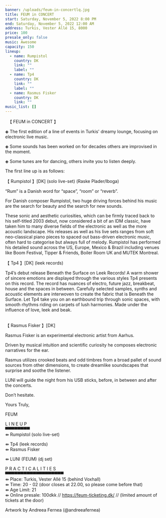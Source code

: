 ```yaml
---
banner: /uploads/feum-in-concertlq.jpg
title: FEUM in CONCERT
start: Saturday, November 5, 2022 8:00 PM
end: Saturday, November 5, 2022 12:00 AM
address: Turkis, Vester Allé 15, 8000
price: 100
presale_only: false
music: Awesome
capacity: 150
lineup:
  - name: Rumpistol
    country: DK
    link: ""
    label: ""
  - name: Tp4
    country: DK
    link: ""
    label: ""
  - name: Rasmus Fisker
    country: DK
    link: ""
music_list: []
---
```

  【 FEUM in CONCERT 】



◈ The first edition of a line of events in Turkis' dreamy lounge, focusing on electronic live music.

◈ Some sounds has been worked on for decades others are improvised in the moment.

◈ Some tunes are for dancing, others invite you to listen deeply.



The first line up is as follows: 



【 Rumpistol 】\[DK] (solo live-set) (Raske Plader/Iboga)

“Rum” is a Danish word for “space”, “room” or “reverb”.

For Danish composer Rumpistol, two huge driving forces behind his music are the search for beauty and the search for new sounds.

These sonic and aesthetic curiosities, which can be firmly traced back to his self-titled 2003 debut, now considered a bit of an IDM classic, have taken him to many diverse fields of the electronic as well as the more acoustic landscape. His releases as well as his live sets ranges from soft neo-classical piano pieces to spaced out bass-driven electronic music, often hard to categorise but always full of melody. Rumpistol has performed his detailed sound across the US, Europe, Mexico & Brazil including venues like Boom Festival, Tipper & Friends, Boiler Room UK and MUTEK Montreal.



【 Tp4 】\[DK] (leek records)

Tp4’s debut release Beneath the Surface on Leek Records! A warm shower of sincere emotions are displayed through the various styles Tp4 presents on this record. The record has nuances of electro, future jazz, breakbeat, house and the spaces in between. Carefully selected samples, synths and acoustic elements are interwoven to create the fabric that is Beneath the Surface. Let Tp4 take you on an earthbound trip through sonic spaces, with smooth rhythms riding on carpets of lush harmonies. Made under the influence of love, leek and beak.

\
【 Rasmus Fisker 】\[DK]

Rasmus Fisker is an experimental electronic artist from Aarhus.

Driven by musical intuition and scientific curiosity he composes electronic narratives for the ear.

Rasmus utilizes crooked beats and odd timbres from a broad pallet of sound sources from other dimensions, to create dreamlike soundscapes that surprise and soothe the listener.

LUNI will guide the night from his USB sticks, before, in between and after the concerts.  

Don’t hesitate.

Yours Truly,

FEUM



L I N E U P\
▀▀▀▀▀▀▀▀\
⇻ Rumpistol (solo live-set) 

⇻ Tp4 (leek records)\
⇻ Rasmus Fisker 

⇻ LUNI (FEUM) (dj set)



P R A C T I C A L I T I E S\
▀▀▀▀▀▀▀▀▀▀▀▀▀▀▀▀▀▀▀\
⇻ Place: Turkis, Vester Allé 15 (behind Voxhall)\
⇻ Time: 20 - 02 (door closes at 22.00, so please come before that)\
⇻ Age Limit: 21\
⇻ Online presale: 100dkk // <https://feum-ticketing.dk/> ​// (limited amount of tickets at the door)



Artwork by Andreea Fernea (@andreeafernea)